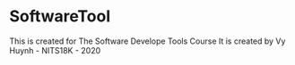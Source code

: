 # SoftwareTool
This is created for The Software Develope Tools Course
It is created by Vy Huynh - NITS18K - 2020
